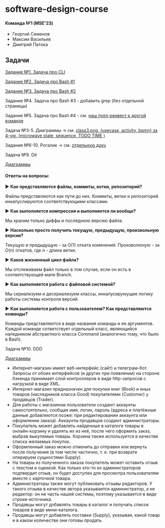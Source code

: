 # software-design-course

#### Команда №1 (MSE'23)
- Георгий Семенов
- Максим Васильев
- Дмитрий Патока

## Задачи

[Задание №1. Задача про CLI](./hw1-cli/)

[Задание №2. Задача про Bash #1](./hw2-bash1/)

[Задание №3. Задача про Bash #2](./hw3-bash2/)

Задание №4. Задача про Bash #3 - добавить grep (без отдельной страницы)

Задание №5. Задача про Bash #4 - см. [наш пулл-реквест к другой команде](https://github.com/HaskSy/oh-my-gosh/pull/5)

Задача №3-5. Диаграммы -> см. [class3.png, (usecase, activity, bpmn) за 4-ую, (microwave state, sequence, TODO TIME )](https://github.com/gvsem/software-design-course/tree/hw5/class-work)

Задания №6-10. Рогалик -> см. [отдельную доку](./roguelike/)

Задача №9. Git

[Диаграммы](./class-work/git.svg)

#### Ответы на вопросы:

▶ **Как представляются файлы, коммиты, ветки, репозиторий?**

Файлы представляются как пути до них. Коммиты, ветки и репозиторий инкапуслируются соответствующими классами.

▶ **Как выполняется компрессия и выполняется ли вообще?**

Мы храним только диффы и последнюю версию файла.

▶ **Насколько просто получить текущую, предыдущую, произвольную версии?**

Текущую и предыдущую - за O(1) отката изменений. Произволюную - за O(n) откатов, где n - длина ветки.

▶ **Каков жизненный цикл файла?**

Мы отслеживаем файл только в том случае, если он есть в соответствующей мапе Branch.

▶ **Как выполняется работа с файловой системой?**

Мы сериализуем и десериализуем классы, инкапусируюущие логику работы системы контроля версий.

▶ **Как выполняется работа с пользователем? Как представляются команды?**

Команды представляются в виде названия команды и ее аргументов. Каждой команде сответствует отдельный класс, являющийся наледником абстрактного класса Command (аналогично тому, что было в Bash).


Задача №10. DDD

[Диаграммы](./class-work/books.svg)

- Интернет-магазин имеет веб-интерфейс (сайт) и телеграм-бот. Запросы от обоих интерфейсов (и других при появлении) на стороне бэкенда принимает слой контроллеров в виде http-запросов с нагрузкой в виде XML.
- Интернет-магазин предназначен для покупки книг (Book) и иных товаров (наследников класса Good) покупателями (Customer) у продавцов (Trader).
- Для работы с магазином пользователи создают аккаунты самостоятельно, сообщая имя, логин, пароль (адреса и платёжные данные добавляются позже: при редактировании аккаунта или оформлении заказа). Аккаунты продавцов создают администраторы.
- Покупатель может добавлять найденные в каталоге товары в онлайн-корзину и удалять их из неё, после чего оформить заказ, выбрав выкупемые товары. Корзина также используется в качестве списка желаемых покупок.
- Оформленный заказ можно отменить до отправки или вернуть после получения (в том числе частично, т. е. при возврате оперируем сущностями Supply).
- На товары из полученного заказа покупатель может оставить отзыв с текстом и оценкой. Как только кто-то из администраторов подтвердит отзыв, он будет доступен для просмотра пользователям вместе с карточкой товара.
- Администраторы также могут публиковать отзывы редакторов. У такого отзыва в качестве автора указывается администратор, а не редактор: он не часть нашей системы, поэтому указывается в виде строки-источника.
- Продавцы могут добавлять товары в каталог и получать список товаров в виде мини-каталога.
- Продавцы могут добавлять поставки (Supply), указывая, какой товар и в каком количестве они готовы продать.

